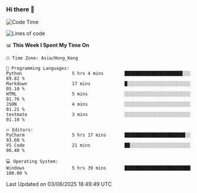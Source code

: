 ### Hi there 👋

<!--
**RoiexLee/RoiexLee** is a ✨ _special_ ✨ repository because its `README.md` (this file) appears on your GitHub profile.

Here are some ideas to get you started:

- 🔭 I’m currently working on ...
- 🌱 I’m currently learning ...
- 👯 I’m looking to collaborate on ...
- 🤔 I’m looking for help with ...
- 💬 Ask me about ...
- 📫 How to reach me: ...
- 😄 Pronouns: ...
- ⚡ Fun fact: ...
-->

<!--START_SECTION:waka-->
![Code Time](http://img.shields.io/badge/Code%20Time-1%2C172%20hrs%2052%20mins-blue)

![Lines of code](https://img.shields.io/badge/From%20Hello%20World%20I%27ve%20Written-41.6%20thousand%20lines%20of%20code-blue)

📊 **This Week I Spent My Time On** 

```text
🕑︎ Time Zone: Asia/Hong_Kong

💬 Programming Languages: 
Python                   5 hrs 4 mins        ██████████████████████░░░   89.82 % 
Markdown                 17 mins             █░░░░░░░░░░░░░░░░░░░░░░░░   05.10 % 
HTML                     5 mins              ░░░░░░░░░░░░░░░░░░░░░░░░░   01.76 % 
JSON                     4 mins              ░░░░░░░░░░░░░░░░░░░░░░░░░   01.21 % 
textmate                 3 mins              ░░░░░░░░░░░░░░░░░░░░░░░░░   01.10 % 

🔥 Editors: 
PyCharm                  5 hrs 17 mins       ███████████████████████░░   93.60 % 
VS Code                  21 mins             ██░░░░░░░░░░░░░░░░░░░░░░░   06.40 % 

💻 Operating System: 
Windows                  5 hrs 39 mins       █████████████████████████   100.00 % 
```


 Last Updated on 03/06/2025 18:49:49 UTC
<!--END_SECTION:waka-->
